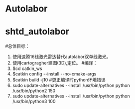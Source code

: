 # Autolabor
# shtd_autolabor
#总体目标： 
1. 使用速腾16线激光雷达替代autolabor双单线激光。 
2. 使用cartogragher建图(3D),定位。
#编译：
1. $cd catkin_ws
2. $catkin config --install --no-cmake-args
3. $catkin build -j10
#更正编译时python环境错误
1. sudo update-alternatives --install /usr/bin/python python /usr/bin/python2 150
2. sudo update-alternatives --install /usr/bin/python python /usr/bin/python3 100